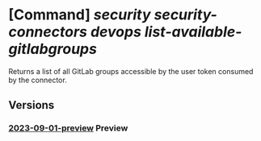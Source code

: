 # [Command] _security security-connectors devops list-available-gitlabgroups_

Returns a list of all GitLab groups accessible by the user token consumed by the connector.

## Versions

### [2023-09-01-preview](/Resources/mgmt-plane/L3N1YnNjcmlwdGlvbnMve30vcmVzb3VyY2Vncm91cHMve30vcHJvdmlkZXJzL21pY3Jvc29mdC5zZWN1cml0eS9zZWN1cml0eWNvbm5lY3RvcnMve30vZGV2b3BzL2RlZmF1bHQvbGlzdGF2YWlsYWJsZWdpdGxhYmdyb3Vwcw==/2023-09-01-preview.xml) **Preview**

<!-- mgmt-plane /subscriptions/{}/resourcegroups/{}/providers/microsoft.security/securityconnectors/{}/devops/default/listavailablegitlabgroups 2023-09-01-preview -->
